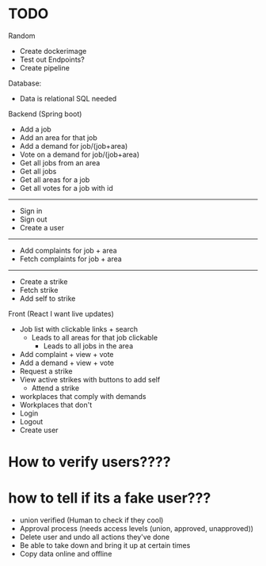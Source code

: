 # TODO
Random
- Create dockerimage
- Test out Endpoints?
- Create pipeline

Database:
- Data is relational SQL needed

Backend (Spring boot)
- Add a job
- Add an area for that job
- Add a demand for job/(job+area)
- Vote on a demand for job/(job+area)
- Get all jobs from an area
- Get all jobs
- Get all areas for a job
- Get all votes for a job with id
---
- Sign in
- Sign out
- Create a user
---
- Add complaints for job + area
- Fetch complaints for job + area
---
- Create a strike
- Fetch strike
- Add self to strike

Front (React I want live updates)
- Job list with clickable links + search
  - Leads to all areas for that job clickable
    - Leads to all jobs in the area
- Add complaint + view + vote
- Add a demand + view + vote
- Request a strike
- View active strikes with buttons to add self
  - Attend a strike
- workplaces that comply with demands
- Workplaces that don't
- Login
- Logout
- Create user

# How to verify users????
# how to tell if its a fake user???
- union verified (Human to check if they cool)
- Approval process (needs access levels (union, approved, unapproved))
- Delete user and undo all actions they've done
- Be able to take down and bring it up at certain times
- Copy data online and offline
